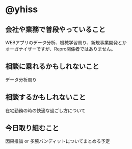 # @yhiss

## 会社や業務で普段やっていること
WEBアプリのデータ分析、機械学習周り、新規事業開発とか  
オーガナイザーですが、Repro関係者ではありません。

## 相談に乗れるかもしれないこと
データ分析周り

## 相談するかもしれないこと
在宅勤務の時の快適な過ごし方について

## 今日取り組むこと
因果推論 or 多腕バンディットについてまとめる予定
